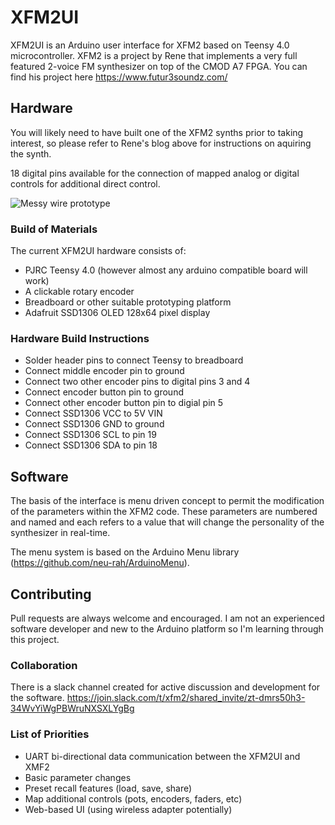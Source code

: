 # XFM2UI
XFM2UI is an Arduino user interface for XFM2 based on Teensy 4.0 microcontroller.
XFM2 is a project by Rene that implements a very full featured 2-voice FM synthesizer on top of the CMOD A7 FPGA.  You can find his project here https://www.futur3soundz.com/

## Hardware
You will likely need to have built one of the XFM2 synths prior to taking interest, so please refer to Rene's blog above for instructions on aquiring the synth.

18 digital pins available for the connection of mapped analog or digital controls for additional direct control.

![Messy wire prototype](https://i.imgur.com/HUyAj72.jpg)

### Build of Materials
The current XFM2UI hardware consists of:
- PJRC Teensy 4.0 (however almost any arduino compatible board will work)
- A clickable rotary encoder
- Breadboard or other suitable prototyping platform
- Adafruit SSD1306 OLED 128x64 pixel display

### Hardware Build Instructions

- Solder header pins to connect Teensy to breadboard
- Connect middle encoder pin to ground
- Connect two other encoder pins to digital pins 3 and 4
- Connect encoder button pin to ground
- Connect other encoder button pin to digial pin 5
- Connect SSD1306 VCC to 5V VIN
- Connect SSD1306 GND to ground
- Connect SSD1306 SCL to pin 19
- Connect SSD1306 SDA to pin 18

## Software
The basis of the interface is menu driven concept to permit the modification of the parameters within the XFM2 code.  These parameters are numbered and named and each refers to a value that will change the personality of the synthesizer in real-time.

The menu system is based on the Arduino Menu library (https://github.com/neu-rah/ArduinoMenu).


## Contributing
Pull requests are always welcome and encouraged.  I am not an experienced software developer and new to the Arduino platform so I'm learning through this project.

### Collaboration
There is a slack channel created for active discussion and development for the software.  https://join.slack.com/t/xfm2/shared_invite/zt-dmrs50h3-34WvYiWgPBWruNXSXLYgBg

### List of Priorities
- UART bi-directional data communication between the XFM2UI and XMF2
- Basic parameter changes
- Preset recall features (load, save, share)
- Map additional controls (pots, encoders, faders, etc)
- Web-based UI (using wireless adapter potentially)
